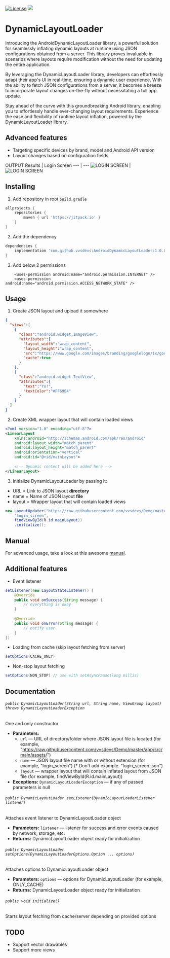 [![License](https://img.shields.io/badge/License-Apache%202.0-blue.svg)](https://opensource.org/licenses/Apache-2.0)
[![](https://jitpack.io/v/vvsdevs/DynamicLayoutLoader.svg)](https://jitpack.io/#vvsdevs/DynamicLayoutLoader) 
 
# DynamicLayoutLoader

Introducing the AndroidDynamicLayoutLoader library, a powerful solution for seamlessly inflating dynamic layouts at runtime using JSON configurations obtained from a server. This library proves invaluable in scenarios where layouts require modification without the need for updating the entire application.

By leveraging the DynamicLayoutLoader library, developers can effortlessly adapt their app's UI in real-time, ensuring a dynamic user experience. With the ability to fetch JSON configurations from a server, it becomes a breeze to incorporate layout changes on-the-fly without necessitating a full app update.

Stay ahead of the curve with this groundbreaking Android library, enabling you to effortlessly handle ever-changing layout requirements. Experience the ease and flexibility of runtime layout inflation, powered by the DynamicLayoutLoader library.

## Advanced features

* Targeting specific devices by brand, model and Android API version
* Layout changes based on configuration fields

OUTPUT
Results | Login Screen
--- | ---
![LOGIN SCREEN](https://raw.githubusercontent.com/vvsdevs/AndroidDynamicLayoutLoader/master/DemoLayout/src/main/assets/results.jpg) | ![LOGIN SCREEN](https://raw.githubusercontent.com/vvsdevs/AndroidDynamicLayoutLoader/master/DemoLayout/src/main/assets/login_screen.jpg)
 
## Installing

1. Add repository in root ```build.gradle```

```gradle
allprojects {
    repositories {
        maven { url 'https://jitpack.io' }
    }
}
```

2. Add the dependency

```gradle
dependencies {
    implementation 'com.github.vvsdevs:AndroidDynamicLayoutLoader:1.0.0'
}
```

3. Add below 2 permissions
````
    <uses-permission android:name="android.permission.INTERNET" />
    <uses-permission android:name="android.permission.ACCESS_NETWORK_STATE" />
````


## Usage

1. Create JSON layout and upload it somewhere

```json
{
  "views":[  
    {  
      "class":"android.widget.ImageView",
      "attributes":{  
        "layout_width":"wrap_content",
        "layout_height":"wrap_content",
        "src":"https://www.google.com/images/branding/googlelogo/1x/googlelogo_color_272x92dp.png",
        "cache":true
      }
    },
    {  
      "class":"android.widget.TextView",
      "attributes":{  
        "text":"Yo!",
        "textColor":"#FF69B4"
      }
    }
  ]
}
```

2. Create XML wrapper layout that will contain loaded views

```xml
<?xml version="1.0" encoding="utf-8"?>
<LinearLayout
	xmlns:android="http://schemas.android.com/apk/res/android"
	android:layout_width="match_parent"
	android:layout_height="match_parent"
	android:orientation="vertical"
	android:id="@+id/mainLayout">
		
	<!-- Dynamic content will be added here -->
</LinearLayout>
```

3. Initialize DynamicLayoutLoader by passing it:
* URL = Link to JSON layout **directory**
* name = Name of JSON layout **file**
* layout = Wrapper layout that will contain loaded views

```java
new LayoutUpdater("https://raw.githubusercontent.com/vvsdevs/Demo/master/app/src/main/assets",
    "login_screen",
    findViewById(R.id.mainLayout))
    .initialize();
```

## Manual

For advanced usage, take a look at this awesome [manual](https://github.com/vvsdevs/AndroidDynamicLayoutLoader/blob/master/MANUAL.md).

## Additional features

* Event listener

```java
setListener(new LayoutStateListener() {
	@Override
	public void onSuccess(String message) {
		// everything is okay
	}
	
	@Override
	public void onError(String message) {
		// notify user
	}
})
```

* Loading from cache (skip layout fetching from server)

```java
setOptions(CACHE_ONLY)
```

* Non-stop layout fetching

```java
setOptions(NON_STOP) // use with setAsyncPause(long millis)
```

## Documentation

###### `public DynamicLayoutLoader(String url, String name, ViewGroup layout) throws DynamicLayoutLoaderException`

One and only constructor

 * **Parameters:**
   * `url` — URL of directory/folder where JSON layout file is located (for example, "https://raw.githubusercontent.com/vvsdevs/Demo/master/app/src/main/assets/")
   * `name` — JSON layout file name with or without extension (for example, "login_screen") (* Don't add example. "login_screen.json")
   * `layout` — wrapper layout that will contain inflated layout from JSON file (for example, findViewById(R.id.mainLayout))
 * **Exceptions:** `DynamicLayoutLoaderException` — if any of passed parameters is null

###### `public DynamicLayoutLoader setListener(DynamicLayoutLoaderListener listener)`

Attaches event listener to DynamicLayoutLoader object

 * **Parameters:** `listener` — listener for success and error events caused by network, storage, etc.
 * **Returns:** DynamicLayoutLoader object ready for initialization

###### `public DynamicLayoutLoader setOptions(DynamicLayoutLoaderOptions.Option ... options)`

Attaches options to DynamicLayoutLoader object

 * **Parameters:** `options` — options for DynamicLayoutLoader (for example, ONLY_CACHE)
 * **Returns:** DynamicLayoutLoader object ready for initialization

###### `public void initialize()`

Starts layout fetching from cache/server depending on provided options

## TODO

* Support vector drawables
* Support more views
